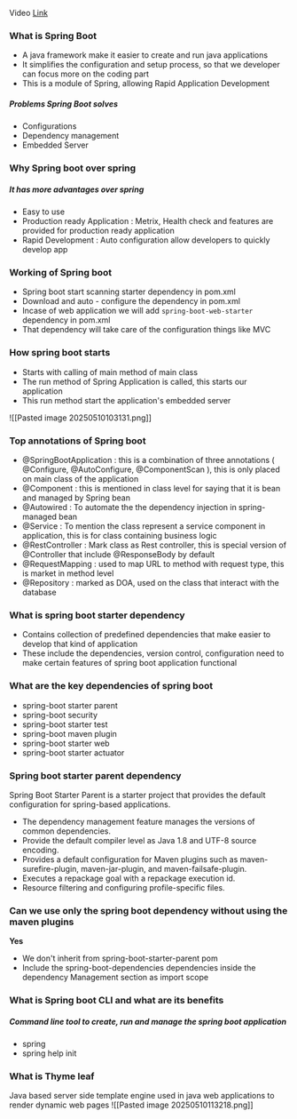 Video [Link](https://youtu.be/aW68FHrLAmA?si=G25oNwDHnM4-j2ku)

### What is Spring Boot

- A java framework make it easier to create and run java applications
- It simplifies the configuration and setup process, so that we developer can focus more on the coding part
- This is a module of Spring, allowing Rapid Application Development 

##### Problems Spring Boot solves
- Configurations
- Dependency management
- Embedded Server

### Why Spring boot over spring

##### It has more advantages over spring
- Easy to use
- Production ready Application : Metrix, Health check and features are provided for production ready application
- Rapid Development : Auto configuration allow developers to quickly develop app

### Working of Spring boot

- Spring boot start scanning starter dependency in pom.xml
- Download and auto - configure the dependency in pom.xml
- Incase of web application we will add `spring-boot-web-starter` dependency in pom.xml
- That dependency will take care of the configuration things like MVC

### How spring boot starts

- Starts with calling of main method of main class
- The run method of Spring Application is called, this starts our application
- This run method start the application's embedded server

![[Pasted image 20250510103131.png]]

### Top annotations of Spring boot

- @SpringBootApplication : this is a combination of three annotations ( @Configure, @AutoConfigure, @ComponentScan ), this is only placed on main class of the application
- @Component : this is mentioned in class level for saying that it is bean and managed by Spring bean
- @Autowired : To automate the the dependency injection in spring-managed bean
- @Service : To  mention the class represent a service component in application, this is for class containing business logic
- @RestController : Mark class as Rest controller, this is special version of @Controller that include @ResponseBody by default
- @RequestMapping : used to map URL to method with request type, this is market in method level
- @Repository : marked as DOA, used on the class that interact with the database

### What is spring boot starter dependency

- Contains collection of predefined dependencies that make easier to develop that kind of application
- These include the dependencies, version control, configuration need to make certain features of spring boot application functional

### What are the key dependencies of spring boot

- spring-boot starter parent
- spring-boot security
- spring-boot starter test
- spring-boot maven plugin
- spring-boot starter web
- spring-boot starter actuator

### Spring boot starter parent dependency

Spring Boot Starter Parent is a starter project that provides the default
configuration for spring-based applications.

- The dependency management feature manages the versions of common dependencies.
- Provide the default compiler level as Java 1.8 and UTF-8 source encoding.
- Provides a default configuration for Maven plugins such as maven-surefire-plugin, maven-jar-plugin, and maven-failsafe-plugin.
- Executes a repackage goal with a repackage execution id.
- Resource filtering and configuring profile-specific files.

### Can we use only the spring boot dependency without using the maven plugins

**Yes**
- We don't inherit from spring-boot-starter-parent pom
- Include the spring-boot-dependencies dependencies inside the dependency Management section as import scope

### What is Spring boot CLI and what are its benefits

 ##### Command line tool to create, run and manage the spring boot application
- spring 
- spring help init

### What is Thyme leaf

Java based server side template engine used in java web applications to render dynamic web pages
![[Pasted image 20250510113218.png]]